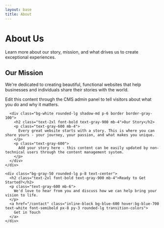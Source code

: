 ```yaml
---
layout: base
title: About
---
```


<div class="bg-white">
  <div class="text-center mb-12">
    <h1 class="text-4xl font-bold text-gray-900 mb-4">About Us</h1>
    <p class="text-xl text-gray-600 max-w-2xl mx-auto">
      Learn more about our story, mission, and what drives us to create exceptional experiences.
    </p>
  </div>

  <div class="prose prose-lg prose-blue max-w-none">
    <div class="grid grid-cols-1 md:grid-cols-2 gap-12 mb-12">
      <div class="bg-white rounded-lg shadow-md p-6 border border-gray-100">
        <h2 class="text-2xl font-bold text-gray-900 mb-4">Our Mission</h2>
        <p class="text-gray-600 mb-4">
          We're dedicated to creating beautiful, functional websites that help businesses and individuals share their stories with the world.
        </p>
        <p class="text-gray-600">
          Edit this content through the CMS admin panel to tell visitors about what you do and why it matters.
        </p>
      </div>

      <div class="bg-white rounded-lg shadow-md p-6 border border-gray-100">
        <h2 class="text-2xl font-bold text-gray-900 mb-4">Our Story</h2>
        <p class="text-gray-600 mb-4">
          Every great website starts with a story. This is where you can share yours - your journey, your passion, and what makes you unique.
        </p>
        <p class="text-gray-600">
          Add your story here - this content can be easily updated by non-technical users through the content management system.
        </p>
      </div>
    </div>

    <div class="bg-gray-50 rounded-lg p-8 text-center">
      <h2 class="text-2xl font-bold text-gray-900 mb-4">Ready to Get Started?</h2>
      <p class="text-gray-600 mb-6">
        We'd love to hear from you and discuss how we can help bring your vision to life.
      </p>
      <a href="/contact" class="inline-block bg-blue-600 hover:bg-blue-700 text-white font-semibold px-8 py-3 rounded-lg transition-colors">
        Get in Touch
      </a>
    </div>
  </div>
</div>

